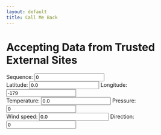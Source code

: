 ```yaml
---
layout: default
title: Call Me Back
---
```

<h1>Accepting Data from Trusted External Sites</h1>

<form name="owmfix" id="owmfix">
Sequence: <input type="number" id="owmseq" name="owmseq" value = "0" /> <br />
Latitude: <input type="number" id="owmlat" name="owmlat" value = "0.0" /> Longitude: <input type="number" id="owmlon" name="owmlon" value="-179" /> <br />
Temperature: <input type="number" id="owmtemp" name="owmtemp" value = "0.0" /> Pressure: <input type="number" id="owmatm" name="owmatm" value="0" /> <br />
Wind speed: <input type="number" id="owmwspd" name="owmwspd" value = "0.0" /> Direction: <input type="number" id="owmwdir" name="owmwdir" value="0" />
</form>

<div id="myplot" ></div>

<script type="application/javascript">
var feeds = 0;
function showText(jcontent) {
    var form = document.getElementById('owmfix');
    feeds = feeds + 1
    form["owmlat"].value = jcontent.coord.lat
    form["owmlon"].value  = jcontent.coord.lon
    form["owmtemp"].value = jcontent.main.temp
    form["owmatm"].value = jcontent.main.pressure
    form["owmwspd"].value = jcontent.wind.speed
    form["owmwdir"].value = jcontent.wind.deg
    form["owmseq"].value = feeds; //update the sequence ID last 
}
	
function load_js() {
	var parms = window.location.search.substr(1).split('&');
	var i;
	for (i = 0; i < parms.length; i++) {
		text = parms[i].split('=')
		if (text[0]=="password") {
			var form = document.getElementById('owmfix');
			var lat = 0.0;
			var lon = -179.0
			if (feeds > 0) {
				lon = parseFloat(form["owmlon"].value) + 1
				lat = parseFloat(form["owmlat"].value)
				if (lon>180.0) {
					lon -= 360.0
				}
			}
			var url = "https://api.openweathermap.org/data/2.5/weather?APPID="+text[1]+"&lat="+lat+"&lon="+lon+"&callback=showText&seq="+Math.floor(feeds/360);
			var old = document.getElementById('jsonp');
			var head= document.getElementsByTagName('body')[0];
			var script= document.createElement('script');
			if (old) {
				old.remove();
			}
			script.id = 'jsonp';
			script.src= url;
			head.appendChild(script);
			break;
		}
	}
}
</script>

<script type="text/python">
from browser import document, window
from browser import timer
from browser.timer import request_animation_frame as raf
from browser.timer import cancel_animation_frame as caf
import time
import math
from datetime import datetime

# paramters of graph
theta0 = 0.0
falseTheta = 0 
nx = 360

def UpdateTheta0(delta):
    global theta0,falseTheta
    #    
    delta = delta % 360.0 #make sure delta is positive and modulo 360
    if falseTheta == 0:
        theta0 += delta
    else:
        theta0 -= delta
    #fi
    if theta0>360.0:
        theta0 = 360.0 - (theta0%360.0)
        falseTheta = 360
    if theta0<0.0:
        theta0 = - (theta0%-360.0)
        falseTheta = 0
    #fi
    return ((360.0 - theta0) if falseTheta else theta0)
    
# animation/timer state variables
stopRequested = False
timerInstances = 0
counter = datetime.now()
id = None

# 'importing' the library
Bokeh = window.Bokeh
plt = Bokeh.Plotting
colours = ["black","green","blue","red"]
sources = [Bokeh.ColumnDataSource.new({
    'data': {'x': [x * 360.0/nx for x in range(nx+1)], 'y': [0.0]*(nx+1) }
}) for i in colours]

# create some ranges for the plot
xdr = Bokeh.Range1d.new({ "start": -0.01, "end": 360.01 });
ldr = Bokeh.Range1d.new({ "start": -15.01, "end": 15.01 });
rdr = Bokeh.Range1d.new({ "start": -150.01, "end": 150.01 });

# make the plot and add some tools
tools = "pan,zoom_in,zoom_out,reset"
fig1 = plt.figure({'title': "Data Visualization (1 RPM)", 'tools': tools})
fig1.x_range=xdr
fig1.y_range=ldr
fig1.extra_y_ranges["times10"]=rdr
yra = Bokeh.LinearAxis.new({"y_range_name":"times10"})
fig1.add_layout(yra, 'right')

lines = [fig1.line({"x": {"field" : "x"}, "y": {"field": "y"}, "source" : source,
    "line_width": 2,
    "line_color": colour,
    "line_dash" : []
}) for source,colour in zip(sources,colours)]

#for i,source in enumerate([sourceP,sourceT,sourceWN,sourceWE]):
#    lines[i].y_range_name=("times10" if max(abs(source.data.y))>15 else None)ur
# show the plot
mydiv = document['myplot']
plt.show(fig1, mydiv.elt)

def UpdateFig1(theta0):
    global sources
    global lines
    # generate the source data
    values = [ 	0.1*float(document['owmatm'].value),
                float(document['owmtemp'].value)-273.15,
                float(document['owmwspd'].value)*math.cos(math.radians(float(document['owmwdir'].value))),
                float(document['owmwspd'].value)*math.sin(math.radians(float(document['owmwdir'].value)))                
    ]
    for source,line,value in zip(sources,lines,values):
        ly = source.data.y[1:]
    	if abs(value)>150.0:
            value = ly[-1]
        ly.append(value)
        if abs(value)>15:
            line.y_range_name="times10"
            line.glyph.line_dash=[6, 3]
        #update the source data
        source.data.y = ly
        source.change.emit()
    
#animation/timed updates
feeds = -1
def TimerUpdate(o):
    global stopRequested
    global id
    global feeds
    #
    if stopRequested:
        id = None
    else:
        if feeds<0:
            feeds = 0
            theta0 = UpdateTheta0(0.0)
            UpdateFig1(theta0)
        else:
            field = document['owmseq']
            seq = int(field.value)
            if seq > feeds:
                feeds = seq
                theta0 = UpdateTheta0(12.0) #6-degrees per second
                UpdateFig1(theta0)
        #
        id = raf(TimerUpdate)

def StartHandler(ev):
    global stopRequested
    global timerInstances
    global id
    #
    stopRequested = False
    if (timerInstances == 0) and (id is None):
        timerInstances = 1
        id = raf(TimerUpdate)

def StopHandler(ev):
    global stopRequested
    global timerInstances
    global id
    if not (id is None):
        caf(id)
        id = None
    if timerInstances>0:
        timerInstances -= 1
    stopRequested = True

def Every500ms():
    global counter
    now = datetime.now()
    elapsed = now - counter
    if elapsed.total_seconds()>=2.0:
        counter = now
        window.load_js()
    timer.set_timeout(Every500ms, 500)

pyfeeds = 0;
def showText(jcontent):
    global pyfeeds
    pyfeeds = pyfeeds + 1
    #document["owmlat"].value = jcontent.coord.lat
    #document["owmlon"].value  = jcontent.coord.lon
    #document["owmtemp"].value = jcontent.main.temp
    document["owmatm"].value = jcontent.main.pressure
    #document["owmwspd"].value = jcontent.wind.speed
    #document["owmwdir"].value = jcontent.wind.deg
    document["owmseq"].value = pyfeeds; #update the sequence ID last 

#process callback using Brython
window.showText=showText
timer.set_timeout(Every500ms, 500)
#UpdateFig1(theta0)
StartHandler(0)
</script>
